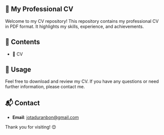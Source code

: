 ## 📄 My Professional CV
Welcome to my CV repository! This repository contains my professional CV in PDF format. It highlights my skills, experience, and achievements.


## 📂 Contents
- 📑 CV


## 📌 Usage
Feel free to download and review my CV. If you have any questions or need further information, please contact me.


## 📬 Contact
- **Email**: jotaduranbon@gmail.com


Thank you for visiting! 😊

